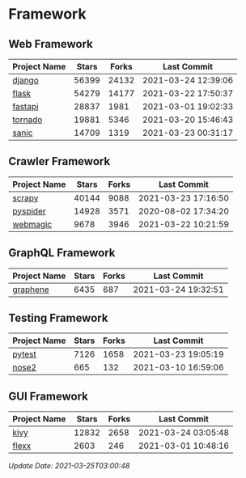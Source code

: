 # Framework

## Web Framework
| Project Name | Stars | Forks | Last Commit |
| ------------ | ----- | ----- | ----------- |
| [django](https://github.com/django/django) | 56399 | 24132 | 2021-03-24 12:39:06 |
| [flask](https://github.com/pallets/flask) | 54279 | 14177 | 2021-03-22 17:50:37 |
| [fastapi](https://github.com/tiangolo/fastapi) | 28837 | 1981 | 2021-03-01 19:02:33 |
| [tornado](https://github.com/tornadoweb/tornado) | 19881 | 5346 | 2021-03-20 15:46:43 |
| [sanic](https://github.com/sanic-org/sanic) | 14709 | 1319 | 2021-03-23 00:31:17 |

## Crawler Framework
| Project Name | Stars | Forks | Last Commit |
| ------------ | ----- | ----- | ----------- |
| [scrapy](https://github.com/scrapy/scrapy) | 40144 | 9088 | 2021-03-23 17:16:50 |
| [pyspider](https://github.com/binux/pyspider) | 14928 | 3571 | 2020-08-02 17:34:20 |
| [webmagic](https://github.com/code4craft/webmagic) | 9678 | 3946 | 2021-03-22 10:21:59 |

## GraphQL Framework
| Project Name | Stars | Forks | Last Commit |
| ------------ | ----- | ----- | ----------- |
| [graphene](https://github.com/graphql-python/graphene) | 6435 | 687 | 2021-03-24 19:32:51 |

## Testing Framework
| Project Name | Stars | Forks | Last Commit |
| ------------ | ----- | ----- | ----------- |
| [pytest](https://github.com/pytest-dev/pytest) | 7126 | 1658 | 2021-03-23 19:05:19 |
| [nose2](https://github.com/nose-devs/nose2) | 665 | 132 | 2021-03-10 16:59:06 |

## GUI Framework
| Project Name | Stars | Forks | Last Commit |
| ------------ | ----- | ----- | ----------- |
| [kivy](https://github.com/kivy/kivy) | 12832 | 2658 | 2021-03-24 03:05:48 |
| [flexx](https://github.com/flexxui/flexx) | 2603 | 246 | 2021-03-01 10:48:16 |

*Update Date: 2021-03-25T03:00:48*